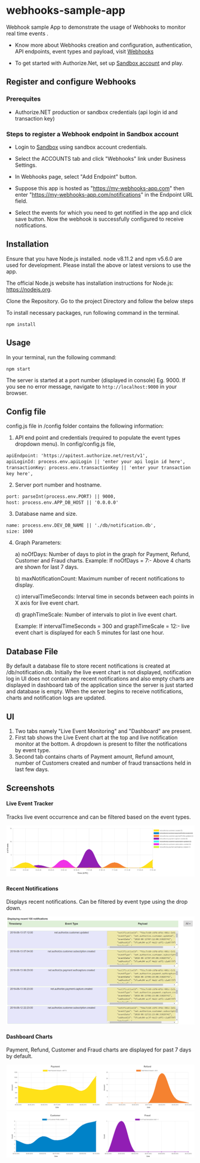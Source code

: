 # webhooks-sample-app

Webhook sample App to demonstrate the usage of Webhooks  to monitor real time events . 

 * Know more about Webhooks creation and configuration, authentication, API endpoints, event types and payload, visit [Webhooks](https://developer.authorize.net/api/reference/features/webhooks.html) 

 * To get started with Authorize.Net, set up [Sandbox account](https://developer.authorize.net/hello_world/) and play. 

## Register and configure Webhooks 

### Prerequites 
 * Authorize.NET production or sandbox credentials (api login id and transaction key)

### Steps to register a Webhook endpoint in Sandbox account
 * Login to [Sandbox](https://sandbox.authorize.net/) using sandbox account credentials. 

 * Select the ACCOUNTS tab and click "Webhooks" link under Business Settings.  

 * In Webhooks page, select "Add Endpoint" button. 

 * Suppose this app is hosted as "https://my-webhooks-app.com" then enter "https://my-webhooks-app.com/notifications" in the Endpoint URL field. 

 * Select the events for which you need to get notified in the app and click save button. Now the webhook is successfully configured to receive notifications. 


## Installation 

Ensure that you have Node.js installed. node v8.11.2 and npm v5.6.0 are used for development. Please install the above or latest versions to use the app. 

The official Node.js website has installation instructions for Node.js: https://nodejs.org. 

Clone the Repository. Go to the project Directory and follow the below steps

To install necessary packages, run following command in the terminal.

```
npm install
```
## Usage

In your terminal, run the following command:

```
npm start
```

The server is started at a port number (displayed in console) Eg. 9000. 
If you see no error message, navigate to `http://localhost:9000` in your browser.

## Config file

config.js file in /config folder contains the following information: 

1. API end point and credentials (required to populate the event types dropdown menu). In config/config.js file, 

```
apiEndpoint: 'https://apitest.authorize.net/rest/v1', 
apiLoginId: process.env.apiLogin || 'enter your api login id here', 
transactionKey: process.env.transactionKey || 'enter your transaction key here', 
```

2. Server port number and hostname.  

```
port: parseInt(process.env.PORT) || 9000,
host: process.env.APP_DB_HOST || '0.0.0.0'
```

3. Database name and size.

```
name: process.env.DEV_DB_NAME || './db/notification.db',
size: 1000
```

4. Graph Parameters: 

    a) noOfDays: Number of days to plot in the graph for Payment, Refund, Customer and Fraud charts. 
    Example: If noOfDays = 7:- Above 4 charts are shown for last 7 days. 
    
    b) maxNotificationCount: Maximum number of recent notifications to display.  
    
    c) intervalTimeSeconds: Interval time in seconds between each points in X axis for live event chart. 
    
    d) graphTimeScale: Number of intervals to plot in live event chart. 
    
    Example: If intervalTimeSeconds = 300 and graphTimeScale = 12:- live event chart is displayed for each 5 minutes for last one hour.
    
## Database File 

By default a database file to store recent notifications is created at /db/notification.db. Initially the live event chart is not displayed, notification log in UI does not contain any recent notifications and also empty charts are displayed in dashboard tab of the application since the server is just started and database is empty. When the server begins to receive notifications, charts and notification logs are updated. 

## UI 

1. Two tabs namely "Live Event Monitoring" and "Dashboard" are present. 
2. First tab shows the Live Event chart at the top and live notification monitor at the bottom. A dropdown is present to filter the notifications by event type. 
3. Second tab contains charts of Payment amount, Refund amount, number of Customers created and number of fraud transactions held in last few days. 

## Screenshots

#### Live Event Tracker 

Tracks live event occurrence and can be filtered based on the event types. 

![Live Event Tracker image](/public/images/livechart_filtered.PNG) 

#### Recent Notifications 

Displays recent notifications. Can be filtered by event type using the drop down. 

![Recent Notifications image](/public/images/recent_notifications.PNG) 

#### Dashboard Charts 

Payment, Refund, Customer and Fraud charts are displayed for past 7 days by default. 

![Dashboard charts image](/public/images/maincharts.PNG) 
